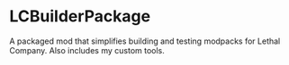# LCBuilderPackage
A packaged mod that simplifies building and testing modpacks for Lethal Company. Also includes my custom tools.
